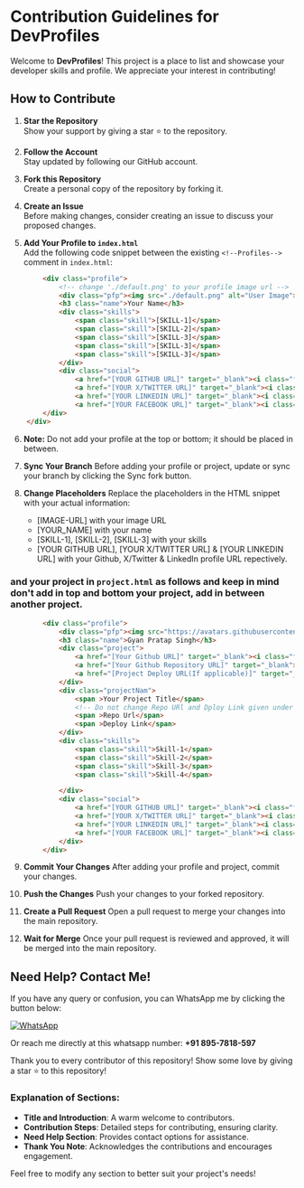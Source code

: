 # Contribution Guidelines for DevProfiles

Welcome to **DevProfiles**! This project is a place to list and showcase your developer skills and profile. We appreciate your interest in contributing!

## How to Contribute

1. **Star the Repository**  
   Show your support by giving a star ⭐ to the repository.

2. **Follow the Account**  
   Stay updated by following our GitHub account.

3. **Fork this Repository**  
   Create a personal copy of the repository by forking it.

4. **Create an Issue**  
   Before making changes, consider creating an issue to discuss your proposed changes.

5. **Add Your Profile to `index.html`**  
   Add the following code snippet between the existing `<!--Profiles-->` comment in `index.html`:

```html
        <div class="profile">
            <!-- change './default.png' to your profile image url -->
            <div class="pfp"><img src="./default.png" alt="User Image"></div>
            <h3 class="name">Your Name</h3>
            <div class="skills">
                <span class="skill">[SKILL-1]</span>
                <span class="skill">[SKILL-2]</span>
                <span class="skill">[SKILL-3]</span>
                <span class="skill">[SKILL-3]</span>
                <span class="skill">[SKILL-3]</span>
            </div>
            <div class="social">
                <a href="[YOUR GITHUB URL]" target="_blank"><i class="fa-brands fa-github"></i></a>
                <a href="[YOUR X/TWITTER URL]" target="_blank"><i class="fa-brands fa-x-twitter"></i></a>
                <a href="[YOUR LINKEDIN URL]" target="_blank"><i class="fa-brands fa-linkedin-in"></i></a>
                <a href="[YOUR FACEBOOK URL]" target="_blank"><i class="fa-brands fa-facebook"></i></a>
        </div>
    </div>
```

6. **Note:**
Do not add your profile at the top or bottom; it should be placed in between.

7. **Sync Your Branch**
Before adding your profile or project, update or sync your branch by clicking the Sync fork button.



8. **Change Placeholders** 
Replace the placeholders in the HTML snippet with your actual information:

    - [IMAGE-URL] with your image URL
    - [YOUR_NAME] with your name
    - [SKILL-1], [SKILL-2], [SKILL-3] with your skills
    - [YOUR GITHUB URL], [YOUR X/TWITTER URL] & [YOUR LINKEDIN URL] with your Github, X/Twitter & LinkedIn profile URL repectively.



### and your project in `project.html` as follows and keep in mind don't add in top and bottom your project, add in between  another project.

```html
        <div class="profile">
            <div class="pfp"><img src="https://avatars.githubusercontent.com/u/98226958?v=4" alt="User Image"></div>
            <h3 class="name">Gyan Pratap Singh</h3>
            <div class="project">
                <a href="[Your Github URL]" target="_blank"><i class="fa-brands fa-github"></i></a>
                <a href="[Your Github Repository URL]" target="_blank"><i class="fa-solid fa-money-bill-transfer"></i></a>
                <a href="[Project Deploy URL(If applicable)]" target="_blank"><i class="fa-brands fa-octopus-deploy"></i></a>
            </div>
            <div class="projectNam">
                <span >Your Project Title</span>
                <!-- Do not change Repo URl and Dploy Link given under two line  -->
                <span >Repo Url</span>
                <span >Deploy Link</span>
            </div>
            <div class="skills">
                <span class="skill">Skill-1</span>
                <span class="skill">Skill-2</span>
                <span class="skill">Skill-3</span>
                <span class="skill">Skill-4</span>

            </div>
            <div class="social">
                <a href="[YOUR GITHUB URL]" target="_blank"><i class="fa-brands fa-github"></i></a>
                <a href="[YOUR X/TWITTER URL]" target="_blank"><i class="fa-brands fa-x-twitter"></i></a>
                <a href="[YOUR LINKEDIN URL]" target="_blank"><i class="fa-brands fa-linkedin-in"></i></a>
                <a href="[YOUR FACEBOOK URL]" target="_blank"><i class="fa-brands fa-facebook"></i></a>
            </div>
        </div>
```

9. **Commit Your Changes**
After adding your profile and project, commit your changes.

10. **Push the Changes**
Push your changes to your forked repository.

11. **Create a Pull Request**
Open a pull request to merge your changes into the main repository.

12. **Wait for Merge**
Once your pull request is reviewed and approved, it will be merged into the main repository.

 ## Need Help? Contact Me!

If you have any query or confusion, you can WhatsApp me by clicking the button below:

<a href="https://wa.me/918957818597?text=Hey%20%F0%9F%91%8B%2C%20how%20can%20I%20help%20you%3F">
    <img src="https://img.shields.io/badge/WhatsApp-Click%20Me-25D366?style=for-the-badge&logo=whatsapp" alt="WhatsApp" />
</a>

Or reach me directly at this whatsapp number: **+91 895-7818-597**


Thank you to every contributor of this repository!
Show some love by giving a star ⭐ to this repository!


### Explanation of Sections:
- **Title and Introduction**: A warm welcome to contributors.
- **Contribution Steps**: Detailed steps for contributing, ensuring clarity.
- **Need Help Section**: Provides contact options for assistance.
- **Thank You Note**: Acknowledges the contributions and encourages engagement.

Feel free to modify any section to better suit your project's needs!







